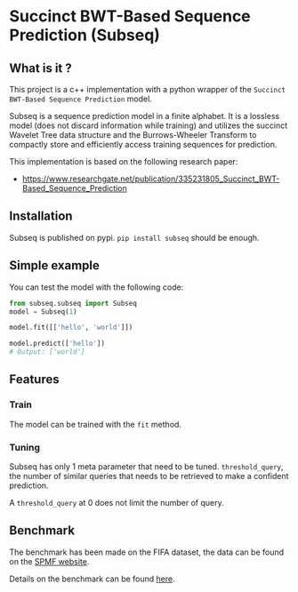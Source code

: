 # Succinct BWT-Based Sequence Prediction (Subseq)

## What is it ?

This project is a c++ implementation with a python wrapper of the `Succinct BWT-Based Sequence Prediction` model.

Subseq is a sequence prediction model in a finite alphabet.
It is a lossless model (does not discard information while training) and utilizes the succinct Wavelet Tree data structure and the Burrows-Wheeler Transform to compactly store and efficiently access training sequences for prediction.

This implementation is based on the following research paper:

- https://www.researchgate.net/publication/335231805_Succinct_BWT-Based_Sequence_Prediction

## Installation

Subseq is published on pypi. `pip install subseq` should be enough.

## Simple example

You can test the model with the following code:

```python
from subseq.subseq import Subseq
model = Subseq(1)

model.fit([['hello', 'world']])

model.predict(['hello'])
# Output: ['world']
```

## Features
### Train

The model can be trained with the `fit` method.

### Tuning

Subseq has only 1 meta parameter that need to be tuned. `threshold_query`, the number of similar queries that needs to be retrieved to make a confident prediction.

A `threshold_query` at 0 does not limit the number of query.

## Benchmark

The benchmark has been made on the FIFA dataset, the data can be found on the [SPMF website][1].

Details on the benchmark can be found [here](benchmark).

[1]: https://www.philippe-fournier-viger.com/spmf/index.php?link=datasets.php
